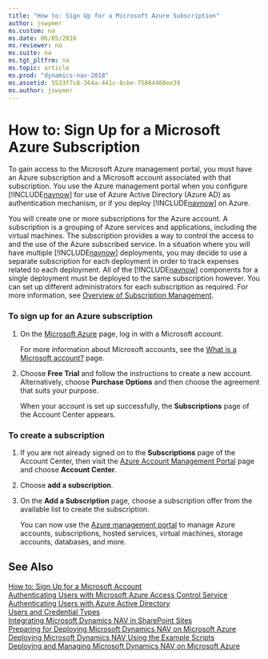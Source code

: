 ```yaml
---
title: "How to: Sign Up for a Microsoft Azure Subscription"
author: jswymer
ms.custom: na
ms.date: 06/05/2016
ms.reviewer: na
ms.suite: na
ms.tgt_pltfrm: na
ms.topic: article
ms.prod: "dynamics-nav-2018"
ms.assetid: 5533f7c8-364a-441c-8cbe-75864460ee39
ms.author: jswymer
---
```

# How to: Sign Up for a Microsoft Azure Subscription
To gain access to the Microsoft Azure management portal, you must have an Azure subscription and a Microsoft account associated with that subscription. You use the Azure management portal when you configure [!INCLUDE[navnow](includes/navnow_md.md)] for use of Azure Active Directory \(Azure AD\) as authentication mechanism, or if you deploy [!INCLUDE[navnow](includes/navnow_md.md)] on Azure.  

 You will create one or more subscriptions for the Azure account. A subscription is a grouping of Azure services and applications, including the virtual machines. The subscription provides a way to control the access to and the use of the Azure subscribed service. In a situation where you will have multiple [!INCLUDE[navnow](includes/navnow_md.md)] deployments, you may decide to use a separate subscription for each deployment in order to track expenses related to each deployment. All of the [!INCLUDE[navnow](includes/navnow_md.md)] components for a single deployment must be deployed to the same subscription however. You can set up different administrators for each subscription as required. For more information, see [Overview of Subscription Management](https://go.microsoft.com/fwlink/?LinkID=317945).  

### To sign up for an Azure subscription  

1. On the [Microsoft Azure](https://go.microsoft.com/fwlink/?LinkID=285197) page, log in with a Microsoft account.  

    For more information about Microsoft accounts, see the [What is a Microsoft account?](https://go.microsoft.com/fwlink/?LinkId=271494) page.  

2. Choose **Free Trial** and follow the instructions to create a new account. Alternatively, choose **Purchase Options** and then choose the agreement that suits your purpose.  

   When your account is set up successfully, the **Subscriptions** page of the Account Center appears.  

### To create a subscription  

1. If you are not already signed on to the **Subscriptions** page of the Account Center, then visit the [Azure Account Management Portal](https://go.microsoft.com/fwlink/?LinkID=317944) page and choose **Account Center**.  

2. Choose **add a subscription**.  

3. On the **Add a Subscription** page, choose a subscription offer from the available list to create the subscription.  

   You can now use the [Azure management portal](https://ms.portal.azure.com/) to manage Azure accounts, subscriptions, hosted services, virtual machines, storage accounts, databases, and more.  

## See Also  
[How to: Sign Up for a Microsoft Account](How-to--Sign-Up-for-a-Microsoft-Account.md)   
[Authenticating Users with Microsoft Azure Access Control Service](Authenticating-Users-with-Microsoft-Azure-Access-Control-Service.md)   
[Authenticating Users with Azure Active Directory](Authenticating-Users-with-Azure-Active-Directory.md)   
[Users and Credential Types](Users-and-Credential-Types.md)   
[Integrating Microsoft Dynamics NAV in SharePoint Sites](Integrating-Microsoft-Dynamics-NAV-in-SharePoint-Sites.md)   
[Preparing for Deploying Microsoft Dynamics NAV on Microsoft Azure](Preparing-for-Deploying-Microsoft-Dynamics-NAV-on-Microsoft-Azure.md)   
[Deploying Microsoft Dynamics NAV Using the Example Scripts](Deploying-Microsoft-Dynamics-NAV-Using-the-Example-Scripts.md)   
[Deploying and Managing Microsoft Dynamics NAV on Microsoft Azure](Deploying-and-Managing-Microsoft-Dynamics-NAV-on-Microsoft-Azure.md)
